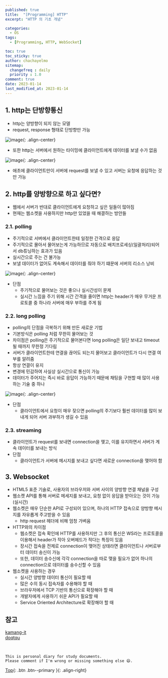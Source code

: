 ```yaml
---
published: true
title:  "[Programming] HTTP"
excerpt: "HTTP 의 기초 개념"

categories:
  - OS
tags:
  - [Programming, HTTP, WebSocket]

toc: true
toc_sticky: true
author: chachayelmo
sitemap:
  changefreq : daily
  priority : 1.0
comment: true
date: 2023-01-14
last_modified_at: 2023-01-14
---
```


## 1. http는 단방향통신

- http는 양방향이 되지 않는 모델
- request, response 형태로 단방향만 가능
    
![image](https://user-images.githubusercontent.com/23397039/212264026-9b2e7bac-96c6-4a55-b6bd-5896b6639926.png){: .align-center}

- 또한 http는 서버에서 원하는 타이밍에 클라이언트에게 데이터를 보낼 수가 없음
    
![image](https://user-images.githubusercontent.com/23397039/212264103-14469c00-b1cd-48af-9842-482b69076d0d.png){: .align-center}

- 애초에 클라이언트만이 서버에 request를 보낼 수 있고 서버는 요청에 응답하는 것만 가능

## 2. http를 양방향으로 하고 싶다면?

- 웹에서 서버가 반대로 클라이언트에게 요청하고 싶은 일들이 많아짐
- 현재는 웹소켓을 사용하지만 http만 있었을 때 해결하는 방안들

### 2.1. polling

- 주기적으로 서버에서 클라이언트한테 일정한 간격으로 응답
- 주기적으로 몰아서 물어보는게 가능하므로 자동으로 배치프로세싱(일괄처리)되어서 db튜닝하는 효과가 있음
- 실시간으로 주는 건 불가능
- 보낼 데이터가 없어도 계속해서 데이터를 줘야 하기 떄문에 서버의 리소스 낭비

![image](https://user-images.githubusercontent.com/23397039/212264219-951aa2af-d95c-4e19-bc11-5186c0579859.png){: .align-center}

- 단점
    - 주기적으로 물어보는 것은 좋으나 실시간성이 문제
    - 실시간 느낌을 주기 위해 시간 간격을 줄이면 http는 header가 매우 무거운 프로토콜 중 하나라 서버에 매우 부하를 주게 됨

### 2.2. long polling

- polling의 단점을 극복하기 위해 만든 새로운 기법
- 기본방식은 polling 처럼 무한히 물어보는 것
- 차이점은 polling은 주기적으로 물어본다면 long polling은 일단 보내고 timeout 될 때까지 무한정 기다림
- 서버가 클라이언트한테 연결을 끊어도 되는지 물어보고 클라이언트가 다시 연결 여부를 알려줌
- 항상 연결이 유지
- 변경에 민감하여 사실상 실시간으로 통신이 가능
- 데이터가 주어지는 즉시 바로 응답이 가능하기 때문에 채팅을 구현할 때 많이 사용하는 기술 중 하나
    
![image](https://user-images.githubusercontent.com/23397039/212264399-1b3792ee-8788-47ba-8795-376777eccd29.png){: .align-center}

- 단점
    - 클라이언트에서 요청이 매우 잦으면 polling의 주기보다 훨씬 데이터를 많이 보내게 되어 서버 과부하가 생길 수 있음

### 2.3. streaming

- 클라이언트가 request를 보내면 connection을 맺고, 이를 유지하면서 서버가 계속 데이터를 보내는 방식
- 단점
    - 클라이언트가 서버에 메시지를 보내고 싶다면 새로운 connection을 맺어야 함

## 3. Websocket

- HTML5 표준 기술로, 사용자의 브라우저와 서버 사이의 양방향 연결 채널을 구성
- 웹소켓 API를 통해 서버로 메세지를 보내고, 요청 없이 응답을 받아오는 것이 가능(실시간)
- 웹소켓은 매우 단순한 API로 구성되어 있으며, 하나의 HTTP 접속으로 양방향 메시지를 자유롭게 주고받을 수 있음
    - http request 헤더에 비해 엄청 가벼움
- HTTP와의 차이점
    - 웹소켓은 접속 확인에 HTTP를 사용하지만 그 후의 통신은 WS라는 프로토콜을 이용해서 header가 작아 오버헤드가 적다는 특징이 있음
    - 장시간 접속을 전제로 connection이 맺어진 상태라면 클라이언트나 서버로부터 데이터 송신이 가능
    - 또한, 데이터 송수신에 각각 connection을 따로 맺을 필요가 없어 하나의 connection으로 데이터를 송수신할 수 있음
- 웹소켓을 사용하는 경우
    - 실시간 양방향 데이터 통신이 필요할 때
    - 많은 수의 동시 접속자를 수용해야 할 때
    - 브라우저에서 TCP 기반의 통신으로 확장해야 할 때
    - 개발자에게 사용하기 쉬운 API가 필요할 때
    - Service Oriented Architecture로 확장해야 할 때

## 참고
[kamang-it](https://kamang-it.tistory.com/entry/Webhttp통신을-이용한-양방향-통신기법-long-polling)  
[doqtqu](https://doqtqu.tistory.com/347)

<br>

    This is personal diary for study documents.
    Please comment if I'm wrong or missing something else 😄. 

[Top](#){: .btn .btn--primary }{: .align-right}